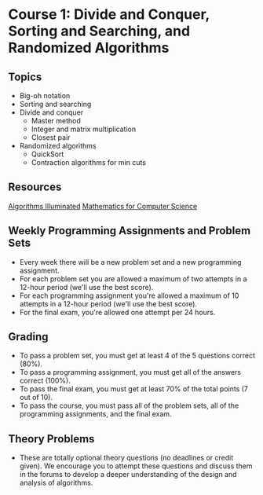 # Course 1: Divide and Conquer, Sorting and Searching, and Randomized Algorithms

## Topics
* Big-oh notation
* Sorting and searching
* Divide and conquer
  * Master method
  * Integer and matrix multiplication
  * Closest pair
* Randomized algorithms
  * QuickSort
  * Contraction algorithms for min cuts

## Resources
[Algorithms Illuminated](http://www.algorithmsilluminated.org)
[Mathematics for Computer Science](https://www.cs.princeton.edu/courses/archive/fall06/cos341/handouts/mathcs.pdf)

## Weekly Programming Assignments and Problem Sets
* Every week there will be a new problem set and a new programming assignment.
* For each problem set you are allowed a maximum of two attempts in a 12-hour period (we'll use the best score).
* For each programming assignment you're allowed a maximum of 10 attempts in a 12-hour period (we'll use the best score).
* For the final exam, you're allowed one attempt per 24 hours.

## Grading
* To pass a problem set, you must get at least 4 of the 5 questions correct (80%).
* To pass a programming assignment, you must get all of the answers correct (100%).
* To pass the final exam, you must get at least 70% of the total points (7 out of 10).
* To pass the course, you must pass all of the problem sets, all of the programming assignments, and the final exam.

## Theory Problems
* These are totally optional theory questions (no deadlines or credit given).
We encourage you to attempt these questions and discuss them in the forums to develop a deeper understanding of the design and analysis of algorithms.